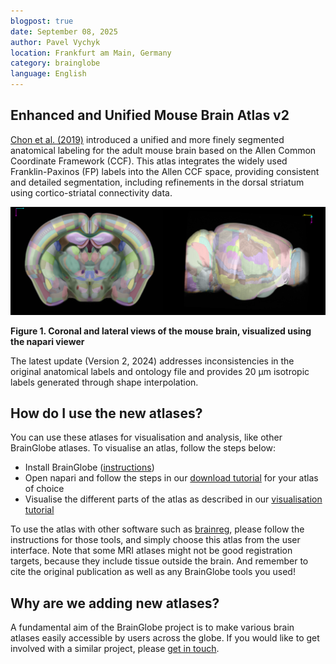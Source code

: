 ```yaml
---
blogpost: true
date: September 08, 2025
author: Pavel Vychyk
location: Frankfurt am Main, Germany
category: brainglobe
language: English
---
```


## Enhanced and Unified Mouse Brain Atlas v2

[Chon et al. (2019)](https://doi.org/10.1038/s41467-019-13057-w) introduced a unified and more finely segmented anatomical labeling 
for the adult mouse brain based on the Allen Common Coordinate Framework (CCF). 
This atlas integrates the widely used Franklin-Paxinos (FP) labels into the Allen CCF space, providing consistent and detailed segmentation, 
including refinements in the dorsal striatum using cortico-striatal connectivity data.

![Mouse brain coronal and lateral views in napari](./images/kim_enhanced_unified_mouse_brain_atlas_v2.png)

**Figure 1. Coronal and lateral views of the mouse brain, visualized using the napari viewer**

The latest update (Version 2, 2024) addresses inconsistencies in the original anatomical labels and ontology file and provides 20 µm isotropic labels generated through shape interpolation.

## How do I use the new atlases?
You can use these atlases for visualisation and analysis, like other BrainGlobe atlases. To visualise an atlas, follow the steps below:
* Install BrainGlobe ([instructions](/documentation/index))
* Open napari and follow the steps in our [download tutorial](/tutorials/manage-atlases-in-GUI.md) for your atlas of choice
* Visualise the different parts of the atlas as described in our [visualisation tutorial](/tutorials/visualise-atlas-napari)

To use the atlas with other software such as [brainreg](/documentation/brainreg/index), please follow the instructions for those tools, and simply choose this atlas from the user interface. Note that some MRI atlases might not be good registration targets, because they include tissue outside the brain. And remember to cite the original publication as well as any BrainGlobe tools you used!

## Why are we adding new atlases?
A fundamental aim of the BrainGlobe project is to make various brain atlases easily accessible by users across the globe. If you would like to get involved with a similar project, please [get in touch](/contact).
